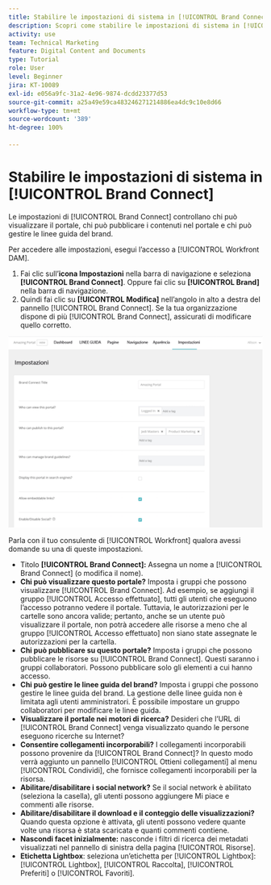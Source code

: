 ```yaml
---
title: Stabilire le impostazioni di sistema in [!UICONTROL Brand Connect]
description: Scopri come stabilire le impostazioni di sistema in [!UICONTROL Brand Connect] di [!UICONTROL Workfront DAM].
activity: use
team: Technical Marketing
feature: Digital Content and Documents
type: Tutorial
role: User
level: Beginner
jira: KT-10089
exl-id: e056a9fc-31a2-4e96-9874-dcdd23377d53
source-git-commit: a25a49e59ca483246271214886ea4dc9c10e8d66
workflow-type: tm+mt
source-wordcount: '389'
ht-degree: 100%

---
```


# Stabilire le impostazioni di sistema in [!UICONTROL Brand Connect]

Le impostazioni di [!UICONTROL Brand Connect] controllano chi può visualizzare il portale, chi può pubblicare i contenuti nel portale e chi può gestire le linee guida del brand.

Per accedere alle impostazioni, esegui l’accesso a [!UICONTROL Workfront DAM].

1. Fai clic sull’**icona Impostazioni** nella barra di navigazione e seleziona **[!UICONTROL Brand Connect]**. Oppure fai clic su **[!UICONTROL Brand]** nella barra di navigazione.
1. Quindi fai clic su **[!UICONTROL Modifica]** nell’angolo in alto a destra del pannello [!UICONTROL Brand Connect]. Se la tua organizzazione dispone di più [!UICONTROL Brand Connect], assicurati di modificare quello corretto.

![Schermata del pannello Impostazioni di Brand Connect](assets/01-brand-portal-settings.png)

Parla con il tuo consulente di [!UICONTROL Workfront] qualora avessi domande su una di queste impostazioni.

* Titolo **[!UICONTROL Brand Connect]:** Assegna un nome a [!UICONTROL Brand Connect] (o modifica il nome).
* **Chi può visualizzare questo portale?** Imposta i gruppi che possono visualizzare [!UICONTROL Brand Connect]. Ad esempio, se aggiungi il gruppo [!UICONTROL Accesso effettuato], tutti gli utenti che eseguono l’accesso potranno vedere il portale. Tuttavia, le autorizzazioni per le cartelle sono ancora valide; pertanto, anche se un utente può visualizzare il portale, non potrà accedere alle risorse a meno che al gruppo [!UICONTROL Accesso effettuato] non siano state assegnate le autorizzazioni per la cartella.
* **Chi può pubblicare su questo portale?** Imposta i gruppi che possono pubblicare le risorse su [!UICONTROL Brand Connect]. Questi saranno i gruppi collaboratori. Possono pubblicare solo gli elementi a cui hanno accesso.
* **Chi può gestire le linee guida del brand?** Imposta i gruppi che possono gestire le linee guida del brand. La gestione delle linee guida non è limitata agli utenti amministratori. È possibile impostare un gruppo collaboratori per modificare le linee guida.
* **Visualizzare il portale nei motori di ricerca?** Desideri che l’URL di [!UICONTROL Brand Connect] venga visualizzato quando le persone eseguono ricerche su Internet?
* **Consentire collegamenti incorporabili?** I collegamenti incorporabili possono provenire da [!UICONTROL Brand Connect]? In questo modo verrà aggiunto un pannello [!UICONTROL Ottieni collegamenti] al menu [!UICONTROL Condividi], che fornisce collegamenti incorporabili per la risorsa.
* **Abilitare/disabilitare i social network?** Se il social network è abilitato (seleziona la casella), gli utenti possono aggiungere Mi piace e commenti alle risorse.
* **Abilitare/disabilitare il download e il conteggio delle visualizzazioni?** Quando questa opzione è attivata, gli utenti possono vedere quante volte una risorsa è stata scaricata e quanti commenti contiene.
* **Nascondi facet inizialmente:** nasconde i filtri di ricerca dei metadati visualizzati nel pannello di sinistra della pagina [!UICONTROL Risorse].
* **Etichetta Lightbox**: seleziona un’etichetta per [!UICONTROL Lightbox]: [!UICONTROL Lightbox], [!UICONTROL Raccolta], [!UICONTROL Preferiti] o [!UICONTROL Favoriti].
